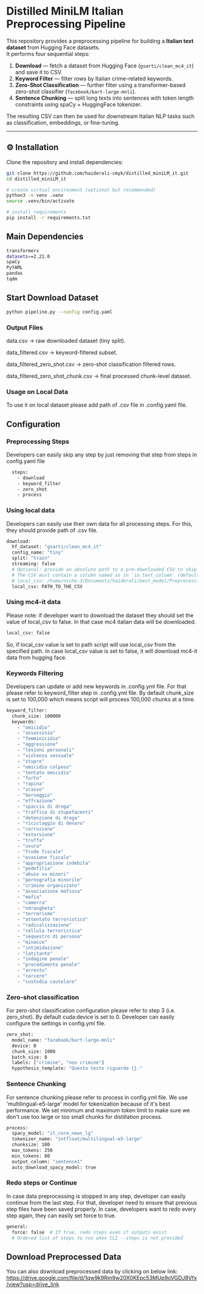 # Distilled MiniLM Italian Preprocessing Pipeline

This repository provides a preprocessing pipeline for building a **Italian text dataset** from Hugging Face datasets.  
It performs four sequential steps:

1. **Download** — fetch a dataset from Hugging Face (`gsarti/clean_mc4_it`) and save it to CSV.  
2. **Keyword Filter** — filter rows by Italian crime-related keywords.  
3. **Zero-Shot Classification** — further filter using a transformer-based zero-shot classifier (`facebook/bart-large-mnli`).  
4. **Sentence Chunking** — split long texts into sentences with token length constraints using spaCy + HuggingFace tokenizer.

The resulting CSV can then be used for downstream Italian NLP tasks such as classification, embeddings, or fine-tuning.


---

## ⚙️ Installation

Clone the repository and install dependencies:

```bash
git clone https://github.com/haiderali-cmyk/distilled_miniLM_it.git
cd distilled_miniLM_it

# create virtual environment (optional but recommended)
python3 -m venv .venv
source .venv/bin/activate

# install requirements
pip install -r requirements.txt
```
## Main Dependencies
``` bash
transformers
datasets==2.21.0
spaCy
PyYAML
pandas
tqdm
```
## Start Download Dataset
```bash
python pipeline.py --config config.yaml
```

### Output Files

data.csv → raw downloaded dataset (tiny split).

data_filtered.csv → keyword-filtered subset.

data_filtered_zero_shot.csv → zero-shot classification filtered rows.

data_filtered_zero_shot_chunk.csv → final processed chunk-level dataset.

### Usage on Local Data

To use it on local dataset please add path of .csv file in .config.yaml file.

## Configuration

### Preprocessing Steps
Developers can easily skip any step by just removing that step from steps in config.yaml file
```bash
  steps:
    - download
    - keyword_filter
    - zero_shot
    - process
```

### Using local data
Developers can easily use their own data for all processing steps. For this, they should provide
path of .csv file.
```bash
download:
  hf_dataset: "gsarti/clean_mc4_it"
  config_name: "tiny"
  split: "train"
  streaming: false
  # Optional: provide an absolute path to a pre-downloaded CSV to skip downloading step
  # The CSV must contain a column named as in `io.text_column` (default: "text")
  # local_csv: /home/niche-3/Documents/haiderali/best_model/Preprocessing/data/sample_300.csv
  local_csv: PATH_TO_THE_CSV
```

### Using mc4-it data

Please note: if developer want to download the dataset they should set the value of local_csv to false. In that case mc4 italian data will be downloaded.
```bash
local_csv: false
```

So, if local_csv value is set to path script will use local_csv from the specified path. In case local_csv value is set to false, it will download mc4-it data from hugging face.

### Keywords Filtering
Developers can update or add new keywords in .config.yml file. For that please refer to keyword_filter step in .config.yml file. By default chunk_size is set to 100,000 which means script will process 100,000 chunks at a time.
```bash
keyword_filter:
  chunk_size: 100000
  keywords:
    - "omicidio"
    - "assassinio"
    - "femminicidio"
    - "aggressione"
    - "lesioni personali"
    - "violenza sessuale"
    - "stupro"
    - "omicidio colposo"
    - "tentato omicidio"
    - "furto"
    - "rapina"
    - "scasso"
    - "borseggio"
    - "effrazione"
    - "spaccio di droga"
    - "traffico di stupefacenti"
    - "detenzione di droga"
    - "riciclaggio di denaro"
    - "corruzione"
    - "estorsione"
    - "truffa"
    - "usura"
    - "frode fiscale"
    - "evasione fiscale"
    - "appropriazione indebita"
    - "pedofilia"
    - "abuso su minori"
    - "pornografia minorile"
    - "crimine organizzato"
    - "associazione mafiosa"
    - "mafia"
    - "camorra"
    - "ndrangheta"
    - "terrorismo"
    - "attentato terroristico"
    - "radicalizzazione"
    - "cellula terroristica"
    - "sequestro di persona"
    - "minacce"
    - "intimidazione"
    - "latitante"
    - "indagine penale"
    - "procedimento penale"
    - "arresto"
    - "carcere"
    - "custodia cautelare"
```

### Zero-shot classification
For zero-shot classification configuration please refer to step 3 (i.e. zero_shot). By default cuda:device is set to 0. Developer can easily configure the settings
in config.yml file. 
```bash
zero_shot:
  model_name: "facebook/bart-large-mnli"
  device: 0 
  chunk_size: 1000
  batch_size: 8
  labels: ["crimine", "non crimine"]
  hypothesis_template: "Questo testo riguarda {}."
```

### Sentence Chunking
For sentence chunking please refer to process in config.yml file. We use 'multilingual-e5-large' model for tokenization because of it's best performance. We set
minimum and maximum token limit to make sure we don't use too large or too small chunks for distillation process.

```bash
process:
  spacy_model: "it_core_news_lg"
  tokenizer_name: "intfloat/multilingual-e5-large"
  chunksize: 100
  max_tokens: 250
  min_tokens: 80
  output_column: "sentence1"
  auto_download_spacy_model: true
```

### Redo steps or Continue
In case data preprocessing is stopped in any step, developer can easily continue from the last step. For that, developer need to ensure that previous step files have been saved properly. In case, developers want to redo every step again, they can easily set force to true.
```bash
general:
  force: false  # If true, redo steps even if outputs exist
  # Ordered list of steps to run when CLI --steps is not provided
```



## Download Preprocessed Data
You can also download preprocessed data by clicking on below link:
https://drive.google.com/file/d/1qw9k9Rm9w20X0KEpc53MUp9oVGDJ8Vfx/view?usp=drive_link
